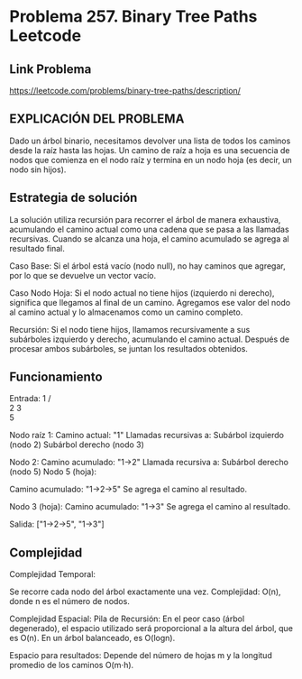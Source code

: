 # Problema 257. Binary Tree Paths Leetcode

## Link Problema
https://leetcode.com/problems/binary-tree-paths/description/

## EXPLICACIÓN DEL PROBLEMA 
Dado un árbol binario, necesitamos devolver una lista de todos los caminos desde la raíz hasta las hojas.
Un camino de raíz a hoja es una secuencia de nodos que comienza en el nodo raíz y termina en un nodo hoja (es decir, un nodo sin hijos).


## Estrategia de solución
La solución utiliza recursión para recorrer el árbol de manera exhaustiva, acumulando el camino actual como una cadena que se pasa a las llamadas recursivas. Cuando se alcanza una hoja, el camino acumulado se agrega al resultado final.

Caso Base:
Si el árbol está vacío (nodo null), no hay caminos que agregar, por lo que se devuelve un vector vacío.

Caso Nodo Hoja:
Si el nodo actual no tiene hijos (izquierdo ni derecho), significa que llegamos al final de un camino. Agregamos ese valor del nodo al camino actual y lo almacenamos como un camino completo.

Recursión:
Si el nodo tiene hijos, llamamos recursivamente a sus subárboles izquierdo y derecho, acumulando el camino actual.
Después de procesar ambos subárboles, se juntan los resultados obtenidos.

## Funcionamiento
Entrada:
       1
      / \
     2   3
      \
       5

Nodo raíz 1:
Camino actual: "1"
Llamadas recursivas a:
Subárbol izquierdo (nodo 2)
Subárbol derecho (nodo 3)

Nodo 2:
Camino acumulado: "1->2"
Llamada recursiva a:
Subárbol derecho (nodo 5)
Nodo 5 (hoja):

Camino acumulado: "1->2->5"
Se agrega el camino al resultado.

Nodo 3 (hoja):
Camino acumulado: "1->3"
Se agrega el camino al resultado.

Salida:
["1->2->5", "1->3"]

## Complejidad
Complejidad Temporal:

Se recorre cada nodo del árbol exactamente una vez.
Complejidad: 
O(n), donde n es el número de nodos.

Complejidad Espacial:
Pila de Recursión: En el peor caso (árbol degenerado), el espacio utilizado será proporcional a la altura del árbol, que es
O(n). En un árbol balanceado, es O(logn).

Espacio para resultados: Depende del número de hojas m y la longitud promedio de los caminos O(m⋅h).

